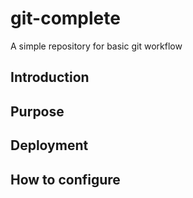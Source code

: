# git-complete

A simple repository for basic git workflow

## Introduction

## Purpose

## Deployment

## How to configure